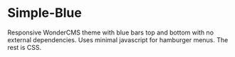 # Simple-Blue
Responsive WonderCMS theme with blue bars top and bottom with no external dependencies. Uses minimal javascript for hamburger menus. The rest is CSS.
